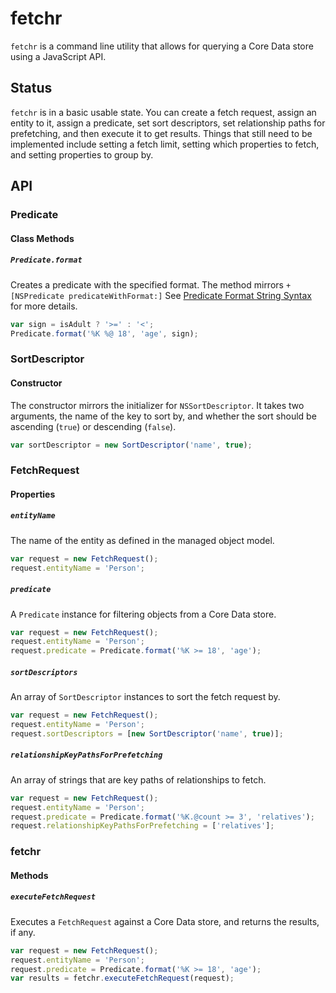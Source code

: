 # fetchr
`fetchr` is a command line utility that allows for querying a Core Data store using a JavaScript API.

## Status

`fetchr` is in a basic usable state. You can create a fetch request, assign an entity to it, assign a predicate, set sort descriptors, set relationship paths for prefetching, and then execute it to get results. Things that still need to be implemented include setting a fetch limit, setting which properties to fetch, and setting properties to group by.

## API

### Predicate

#### Class Methods

##### `Predicate.format`

Creates a predicate with the specified format. The method mirrors `+[NSPredicate predicateWithFormat:]` See  [Predicate Format String Syntax](https://developer.apple.com/library/mac/documentation/Cocoa/Conceptual/Predicates/Articles/pSyntax.html#//apple_ref/doc/uid/TP40001795) for more details.

```js
var sign = isAdult ? '>=' : '<';
Predicate.format('%K %@ 18', 'age', sign);
```

### SortDescriptor

#### Constructor

The constructor mirrors the initializer for `NSSortDescriptor`. It takes two arguments, the name of the key to sort by, and whether the sort should be ascending (`true`) or descending (`false`).

```js
var sortDescriptor = new SortDescriptor('name', true);
```

### FetchRequest

#### Properties

##### `entityName`

The name of the entity as defined in the managed object model.

```js
var request = new FetchRequest();
request.entityName = 'Person';
```

##### `predicate`

A `Predicate` instance for filtering objects from a Core Data store.

```js
var request = new FetchRequest();
request.entityName = 'Person';
request.predicate = Predicate.format('%K >= 18', 'age');
```

##### `sortDescriptors`

An array of `SortDescriptor` instances to sort the fetch request by.

```js
var request = new FetchRequest();
request.entityName = 'Person';
request.sortDescriptors = [new SortDescriptor('name', true)];
```

##### `relationshipKeyPathsForPrefetching`

An array of strings that are key paths of relationships to fetch.

```js
var request = new FetchRequest();
request.entityName = 'Person';
request.predicate = Predicate.format('%K.@count >= 3', 'relatives');
request.relationshipKeyPathsForPrefetching = ['relatives'];
```

### fetchr

#### Methods

##### `executeFetchRequest`

Executes a `FetchRequest` against a Core Data store, and returns the results, if any.

```js
var request = new FetchRequest();
request.entityName = 'Person';
request.predicate = Predicate.format('%K >= 18', 'age');
var results = fetchr.executeFetchRequest(request);
```
